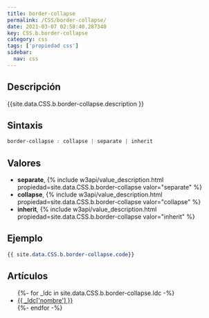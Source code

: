 ```yaml
---
title: border-collapse
permalink: /CSS/border-collapse/
date: 2021-03-07 02:58:40.287340
key: CSS.b.border-collapse
category: css
tags: ['propiedad css']
sidebar: 
  nav: css
---
```


## Descripción
{{site.data.CSS.b.border-collapse.description }}

## Sintaxis
~~~css
border-collapse : collapse | separate | inherit
~~~

## Valores
* **separate**,  {% include w3api/value_description.html propiedad=site.data.CSS.b.border-collapse valor="separate" %}
* **collapse**,  {% include w3api/value_description.html propiedad=site.data.CSS.b.border-collapse valor="collapse" %}
* **inherit**,  {% include w3api/value_description.html propiedad=site.data.CSS.b.border-collapse valor="inherit" %}

## Ejemplo
~~~css
{{ site.data.CSS.b.border-collapse.code}}
~~~

## Artículos
<ul>
{%- for _ldc in site.data.CSS.b.border-collapse.ldc -%}
   <li>
       <a href="{{_ldc['url'] }}">{{ _ldc['nombre'] }}</a>
   </li>
{%- endfor -%}
</ul>
